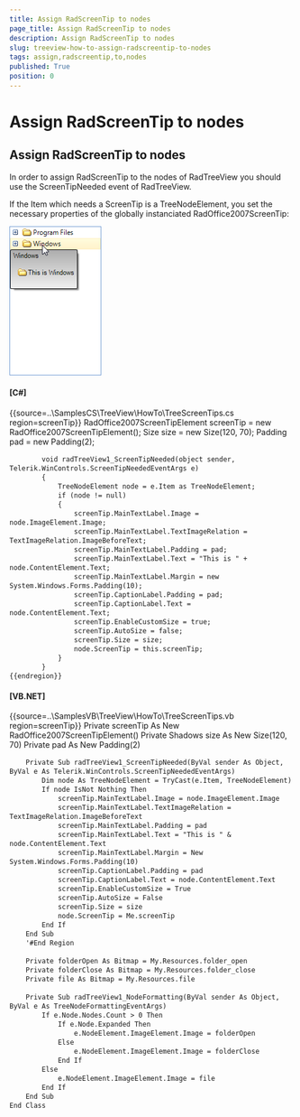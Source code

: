 ```yaml
---
title: Assign RadScreenTip to nodes
page_title: Assign RadScreenTip to nodes
description: Assign RadScreenTip to nodes
slug: treeview-how-to-assign-radscreentip-to-nodes
tags: assign,radscreentip,to,nodes
published: True
position: 0
---
```


# Assign RadScreenTip to nodes





## Assign RadScreenTip to nodes



In order to assign RadScreenTip to the nodes of RadTreeView you should use the ScreenTipNeeded event of RadTreeView.

If the Item which needs a ScreenTip is a TreeNodeElement, you set the necessary properties of the globally instanciated RadOffice2007ScreenTip:



![treeview-how-to-assign-radscreentip-to-nodes 001](images/treeview-how-to-assign-radscreentip-to-nodes001.png)

#### __[C#]__

{{source=..\SamplesCS\TreeView\HowTo\TreeScreenTips.cs region=screenTip}}
	        RadOffice2007ScreenTipElement screenTip = new RadOffice2007ScreenTipElement();
	        Size size = new Size(120, 70);
	        Padding pad = new Padding(2);
	
	        void radTreeView1_ScreenTipNeeded(object sender, Telerik.WinControls.ScreenTipNeededEventArgs e)
	        {
	            TreeNodeElement node = e.Item as TreeNodeElement;
	            if (node != null)
	            {
	                screenTip.MainTextLabel.Image = node.ImageElement.Image;
	                screenTip.MainTextLabel.TextImageRelation = TextImageRelation.ImageBeforeText;
	                screenTip.MainTextLabel.Padding = pad;
	                screenTip.MainTextLabel.Text = "This is " + node.ContentElement.Text;
	                screenTip.MainTextLabel.Margin = new System.Windows.Forms.Padding(10);
	                screenTip.CaptionLabel.Padding = pad;
	                screenTip.CaptionLabel.Text = node.ContentElement.Text;
	                screenTip.EnableCustomSize = true;
	                screenTip.AutoSize = false;
	                screenTip.Size = size;
	                node.ScreenTip = this.screenTip;
	            }
	        }
	{{endregion}}



#### __[VB.NET]__

{{source=..\SamplesVB\TreeView\HowTo\TreeScreenTips.vb region=screenTip}}
	    Private screenTip As New RadOffice2007ScreenTipElement()
	    Private Shadows size As New Size(120, 70)
	    Private pad As New Padding(2)
	
	    Private Sub radTreeView1_ScreenTipNeeded(ByVal sender As Object, ByVal e As Telerik.WinControls.ScreenTipNeededEventArgs)
	        Dim node As TreeNodeElement = TryCast(e.Item, TreeNodeElement)
	        If node IsNot Nothing Then
	            screenTip.MainTextLabel.Image = node.ImageElement.Image
	            screenTip.MainTextLabel.TextImageRelation = TextImageRelation.ImageBeforeText
	            screenTip.MainTextLabel.Padding = pad
	            screenTip.MainTextLabel.Text = "This is " & node.ContentElement.Text
	            screenTip.MainTextLabel.Margin = New System.Windows.Forms.Padding(10)
	            screenTip.CaptionLabel.Padding = pad
	            screenTip.CaptionLabel.Text = node.ContentElement.Text
	            screenTip.EnableCustomSize = True
	            screenTip.AutoSize = False
	            screenTip.Size = size
	            node.ScreenTip = Me.screenTip
	        End If
	    End Sub
	    '#End Region
	
	    Private folderOpen As Bitmap = My.Resources.folder_open
	    Private folderClose As Bitmap = My.Resources.folder_close
	    Private file As Bitmap = My.Resources.file
	
	    Private Sub radTreeView1_NodeFormatting(ByVal sender As Object, ByVal e As TreeNodeFormattingEventArgs)
	        If e.Node.Nodes.Count > 0 Then
	            If e.Node.Expanded Then
	                e.NodeElement.ImageElement.Image = folderOpen
	            Else
	                e.NodeElement.ImageElement.Image = folderClose
	            End If
	        Else
	            e.NodeElement.ImageElement.Image = file
	        End If
	    End Sub
	End Class



 
